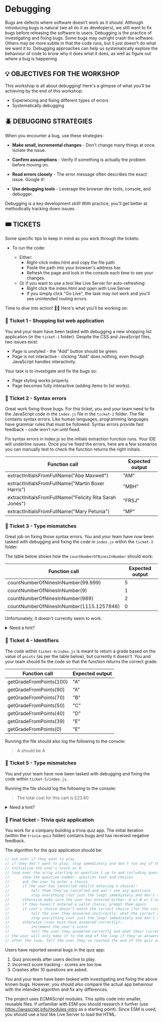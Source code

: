 # Debugging

Bugs are defects where software doesn’t work as it should. Although introducing bugs is natural (we all do it as developers), we still want to fix bugs before releasing the software to users. Debugging is the practice of investigating and fixing bugs. Some bugs may outright crash the software. Others may be more subtle in that the code runs, but it just doesn’t do what we want it to. Debugging approaches can help us systematically explore the behaviour of code to know why it does what it does, as well as figure out where a bug is happening

## 💡 OBJECTIVES FOR THE WORKSHOP

This workshop is all about debugging! Here's a glimpse of what you'll be achieving by the end of this workshop:

- Experiencing and fixing different types of errors
- Systematically debugging

## 🪲 DEBUGGING STRATEGIES

When you encounter a bug, use these strategies:

- **Make small, incremental changes** - Don't change many things at once. Isolate the issue.

- **Confirm assumptions** - Verify if something is actually the problem before moving on.

- **Read errors closely** - The error message often describes the exact issue. Google it! 

- **Use debugging tools** - Leverage the browser dev tools, console, and debugger.

Debugging is a key development skill! With practice, you'll get better at methodically tracking down issues.

## 🎟️ TICKETS

Some specific tips to keep in mind as you work through the tickets:

- To run the code:

  - Either:
    - Right-click index.html and copy the file path
    - Paste the path into your browser's address bar.
    - Refresh the page and look in the console each time to see your changes.
  - Or if you want to use a tool like Live Server for auto-refreshing:
    - Right click the index.html and open with Live Server
    - If you simply click "Go Live", the task may not work and you'll see unintended routing errors.

Time to dive into action! 🏊‍♂️ Here's what you'll be working on:

### 🎫 Ticket 1 - Shopping list web application

You and your team have been tasked with debugging a new shopping list application (in the `ticket-1` folder). Despite the CSS and JavaScript files, two issues exist:

- Page is unstyled - the "Add" button should be green.
- Page is not interactive - clicking "Add" does nothing, even though JavaScript handles interactivity.

Your task is to investigate and fix the bugs so:

- Page styling works properly.
- Page becomes fully interactive (adding items to list works).

### 🎫 Ticket 2 - Syntax errors

Great work fixing those bugs. For this ticket, you and your team need to fix the JavaScript code in the `index.js` file in the `ticket-2` folder. The file contains syntax errors. Like human languages, programming languages have grammar rules that must be followed. Syntax errors provide fast feedback - code won't run until fixed.

Fix syntax errors in index.js so the initials extraction function runs. Your IDE will underline issues. Once you've fixed the errors, here are a few scenarios you can manually test to check the function returns the right initials.

| Function call                                            | Expected output |
| -------------------------------------------------------- | --------------- |
| extractInitialsFromFullName("Abe Maxwell")               | "AM"            |
| extractInitialsFromFullName("Martin Boxer Harris")       | "MBH"           |
| extractInitialsFromFullName("Felicity Rita Sarah Jones") | "FRSJ"          |
| extractInitialsFromFullName("Mary Petunia")              | "MP"            |

### 🎫 Ticket 3 - Type mismatches

Great job on fixing those syntax errors. You and your team have now been tasked with debugging and fixing the code in `index.js` within the `ticket-3` folder.

The table below shows how the `countNumberOfNinesInNumber` should work:

| Function call                            | Expected output |
| ---------------------------------------- | --------------- |
| countNumberOfNinesInNumber(99.999)       | 5               |
| countNumberOfNinesInNumber(9)            | 1               |
| countNumberOfNinesInNumber(989)          | 2               |
| countNumberOfNinesInNumber(1115.1257846) | 0               |

Unfortunately, it doesn't currently seem to work.

<details>
 <summary>Need a hint?</summary>
    How could you check if the for loop is running and how many iterations it completes before ending?
</details>

### 🎫 Ticket 4 - Identifiers

The code within `ticket-4/index.js` is meant to return a grade based on the value of `points` (as per the table below), but currently it doesn't. You and your team should fix the code so that the function returns the correct grade.

| Function call           | Expected output |
| ----------------------- | --------------- |
| getGradeFromPoints(100) | "A"             |
| getGradeFromPoints(90)  | "A"             |
| getGradeFromPoints(70)  | "B"             |
| getGradeFromPoints(50)  | "C"             |
| getGradeFromPoints(40)  | "D"             |
| getGradeFromPoints(39)  | "E"             |
| getGradeFromPoints(0)   | "E"             |

Running the file should also log the following to the console:

> A should be A

### 🎫 Ticket 5 - Type mismatches

You and your team have now been tasked with debugging and fixing the code within `ticket-5/index.js`.

Running the file should log the following to the console:

> The total cost for this cart is £23.60

<details>
 <summary>Need a hint?</summary>
    One of JavaScript's flexible behaviours is that accessing a non-existent property on an object simply evaluates to undefined. However, this lenient behaviour does not apply when trying to access a property on an undefined or null value (instead JavaScript throws an error, which by default would cause the software to crash).
</details>

### 🎫 Final ticket - Trivia quiz application

You work for a company building a trivia quiz app. The initial iteration (within the `trivia-quiz` folder) contains bugs and has received negative feedback.

The algorithm for the quiz application should be:

```js
// ask user if they want to play
// if they don't want to play, stop immediately and don't run any of the steps below.
// initialise the user's score as 0
// loop over the array starting at question 1 up to and including question 10. for each question:
//      show the question number, question text and choices
//      ask the user to enter a choice
//      if the user has cancelled (whilst entering a choice):
//          tell them they've cancelled and won't see any questions
//          stop everything (not just the loop) immediately and don't run any more steps
//      otherwise make sure the user has entered either: A or B or C or D or a or b or c or d
//      if they haven't entered a valid choice, prompt them again
//      if user's choice doesn't match the correct choice (for the current question):
//          tell the user they answered incorrectly, what the correct answer was and what their score is
//          stop everything (not just the loop) immediately and don't run any more steps
//      otherwise (user must have answered correctly):
//          increment the user's score
//          tell the user they answered correctly and what their current score is
// the user will only make it to the end of the loop if they've answered all 10 questions.
// after the loop, tell the user they've reached the end of the quiz and what their score is.
```

Users have reported several bugs in the quiz app:

1. Quiz proceeds after users decline to play.
2. Incorrect score tracking - scores are too low.
3. Crashes after 10 questions are asked.

You and your team have been tasked with investigating and fixing the above known bugs. However, you should also compare the actual app behaviour with the intended algorithm and fix any differences.

The project uses ECMAScript modules. This splits code into smaller, reusable files. If unfamiliar with ESM you should research it further (use https://javascript.info/modules-intro as a starting point). Since ESM is used, you should use a tool like Live Server to load the HTML.
